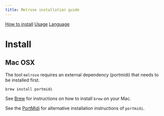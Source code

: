 ```yaml
---
title: Melrose installation guide
---
```


[How to install](install.html)
[Usage](cli.html)
[Language](dsl.html)

# Install

## Mac OSX

The tool `melrose` requires an external dependency (portmidi) that needs to be installed first.

    brew install portmidi

See [Brew](https://brew.sh/) for instructions on how to install `brew` on your Mac.

See the [PortMidi](https://sourceforge.net/p/portmedia/wiki/portmidi/) for alternative installation instructions of `portmidi`.